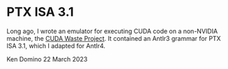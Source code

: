 # PTX ISA 3.1

Long ago, I wrote an emulator for executing CUDA code on a non-NVIDIA machine,
the [CUDA Waste Project](https://github.com/kaby76/cuda-waste).
It contained an Antlr3 grammar for PTX ISA 3.1, which I adapted for Antlr4.

Ken Domino
22 March 2023
